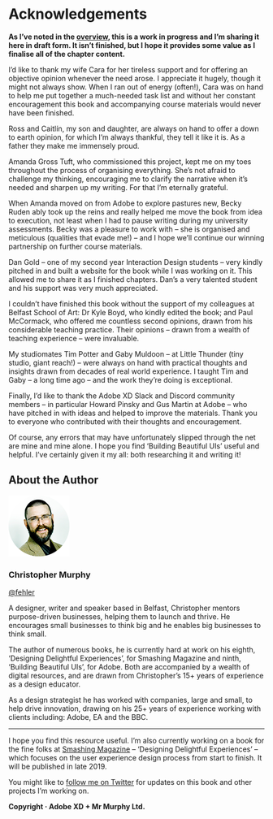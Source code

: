 Acknowledgements
================

<!-- 701 Words -->

**As I’ve noted in the [overview](https://github.com/fehler/building-beautiful-uis/blob/master/00-Overview.md), this is a work in progress and I’m sharing it here in draft form. It isn’t finished, but I hope it provides some value as I finalise all of the chapter content.**



I’d like to thank my wife Cara for her tireless support and for offering an objective opinion whenever the need arose. I appreciate it hugely, though it might not always show. When I ran out of energy (often!), Cara was on hand to help me put together a much-needed task list and without her constant encouragement this book and accompanying course materials would never have been finished.

Ross and Caitlín, my son and daughter, are always on hand to offer a down to earth opinion, for which I’m always thankful, they tell it like it is. As a father they make me immensely proud.

Amanda Gross Tuft, who commissioned this project, kept me on my toes throughout the process of organising everything. She’s not afraid to challenge my thinking, encouraging me to clarify the narrative when it’s needed and sharpen up my writing. For that I’m eternally grateful.

When Amanda moved on from Adobe to explore pastures new, Becky Ruden ably took up the reins and really helped me move the book from idea to execution, not least when I had to pause writing during my university assessments. Becky was a pleasure to work with – she is organised and meticulous (qualities that evade me!) – and I hope we’ll continue our winning partnership on further course materials.

Dan Gold – one of my second year Interaction Design students – very kindly pitched in and built a website for the book while I was working on it. This allowed me to share it as I finished chapters. Dan’s a very talented student and his support was very much appreciated.

I couldn’t have finished this book without the support of my colleagues at Belfast School of Art: Dr Kyle Boyd, who kindly edited the book; and Paul McCormack, who offered me countless second opinions, drawn from his considerable teaching practice. Their opinions – drawn from a wealth of teaching experience – were invaluable. 

My studiomates Tim Potter and Gaby Muldoon – at Little Thunder (tiny studio, giant reach!) – were always on hand with practical thoughts and insights drawn from decades of real world experience. I taught Tim and Gaby – a long time ago – and the work they’re doing is exceptional.

Finally, I’d like to thank the Adobe XD Slack and Discord community members – in particular Howard Pinsky and Gus Martin at Adobe – who have pitched in with ideas and helped to improve the materials. Thank you to everyone who contributed with their thoughts and encouragement.

Of course, any errors that may have unfortunately slipped through the net are mine and mine alone. I hope you find ‘Building Beautiful UIs’ useful and helpful. I’ve certainly given it my all: both researching it and writing it!



About the Author
----------------

![Christopher Murphy](images/overview/mr-murphy.png)

### Christopher Murphy

[@fehler](https://www.twitter.com/fehler)

A designer, writer and speaker based in Belfast, Christopher mentors purpose-driven businesses, helping them to launch and thrive. He encourages small businesses to think big and he enables big businesses to think small.

The author of numerous books, he is currently hard at work on his eighth, ‘Designing Delightful Experiences’, for Smashing Magazine and ninth, ‘Building Beautiful UIs’, for Adobe. Both are accompanied by a wealth of digital resources, and are drawn from Christopher’s 15+ years of experience as a design educator.

As a design strategist he has worked with companies, large and small, to help drive innovation, drawing on his 25+ years of experience working with clients including: Adobe, EA and the BBC.



---



I hope you find this resource useful. I’m also currently working on a book for the fine folks at [Smashing Magazine](https://www.smashingmagazine.com) – ‘Designing Delightful Experiences’ – which focuses on the user experience design process from start to finish. It will be published in late 2019.

You might like to [follow me on Twitter](https://www.twitter.com/fehler) for updates on this book and other projects I’m working on.

**Copyright · Adobe XD + Mr Murphy Ltd.**